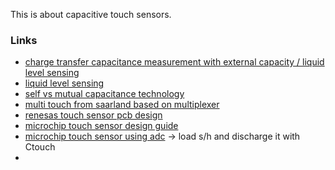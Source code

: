 This is about capacitive touch sensors.

### Links
- [charge transfer capacitance measurement with external capacity / liquid level sensing](https://www.avrfreaks.net/forum/charge-transfer-capacitance-measurement)
- [liquid level sensing](https://www.ti.com/lit/ug/tidu736a/tidu736a.pdf)
- [self vs mutual capacitance technology](https://software-dl.ti.com/msp430/msp430_public_sw/mcu/msp430/CapTIvate_Design_Center/1_83_00_08/exports/docs/users_guide/html/CapTIvate_Technology_Guide_html/markdown/ch_technology.html)
- [multi touch from saarland based on multiplexer](https://hci.cs.uni-saarland.de/projects/multi-touch-kit/)
- [renesas touch sensor pcb design](https://www.renesas.com/document/apn/capacitive-sensor-microcontrollers-ctsu-capacitive-touch-electrode-design-guide?language=en)
- [microchip touch sensor design guide](https://ww1.microchip.com/downloads/en/AppNotes/Capacitive-Touch-Sensor-Design-Guide-DS00002934-B.pdf)
- [microchip touch sensor using adc](http://ww1.microchip.com/downloads/en/appnotes/01298a.pdf) -> load s/h and discharge it with Ctouch
- 
